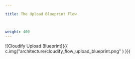 ```yaml
---

title: The Upload Blueprint Flow



weight: 400
---
```



![Cloudify Upload Blueprint]({{ c.img("architecture/cloudify_flow_upload_blueprint.png" ) }})